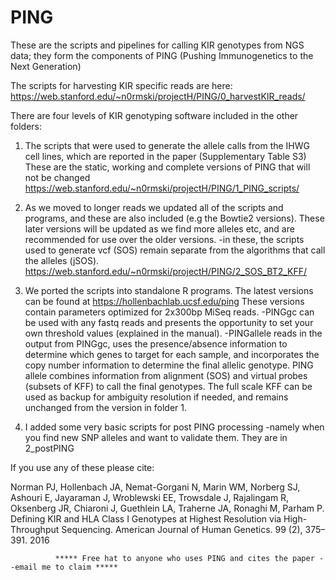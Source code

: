# PING
These are the scripts and pipelines for calling KIR genotypes from NGS data; they form the components of PING (Pushing Immunogenetics to the Next Generation)

The scripts for harvesting KIR specific reads are here:
https://web.stanford.edu/~n0rmski/projectH/PING/0_harvestKIR_reads/

There are four levels of KIR genotyping software included in the other folders:

1. The scripts that were used to generate the allele calls from the IHWG cell lines, which are reported in the paper  (Supplementary Table S3)
These are the static, working and complete versions of PING that will not be changed
https://web.stanford.edu/~n0rmski/projectH/PING/1_PING_scripts/

2. As we moved to longer reads we updated all of the scripts and programs, and these are also included (e.g the Bowtie2 versions).
These later versions will be updated as we find more alleles etc, and are recommended for use over the older versions.
 -in these, the scripts used to generate vcf (SOS) remain separate from the algorithms that call the alleles (jSOS).
https://web.stanford.edu/~n0rmski/projectH/PING/2_SOS_BT2_KFF/

3. We ported the scripts into standalone R programs.
The latest versions can be found at https://hollenbachlab.ucsf.edu/ping These versions contain parameters optimized for 2x300bp MiSeq reads.
-PINGgc can be used with any fastq reads and presents the opportunity to set your own threshold values (explained in the manual).
-PINGallele reads in the output from PINGgc, uses the presence/absence information to determine which genes to target for each sample, and incorporates the copy number information to determine the final allelic genotype.
PING allele combines information from alignment (SOS) and virtual probes (subsets of KFF) to call the final genotypes.
The full scale KFF can be used as backup for ambiguity resolution if needed, and remains unchanged from the version in folder 1.

4. I added some very basic scripts for post PING processing -namely when you find new SNP alleles and want to validate them.
They are in 2_postPING

If you use any of these please cite:

Norman PJ, Hollenbach JA, Nemat-Gorgani N, Marin WM, Norberg SJ, Ashouri E, Jayaraman J, Wroblewski EE, Trowsdale J, Rajalingam R, Oksenberg JR, Chiaroni J, Guethlein LA, Traherne JA, Ronaghi M, Parham P. Defining KIR and HLA Class I Genotypes at Highest Resolution via High-Throughput Sequencing. American Journal of Human Genetics. 99 (2), 375–391. 2016

              ***** Free hat to anyone who uses PING and cites the paper --email me to claim *****
